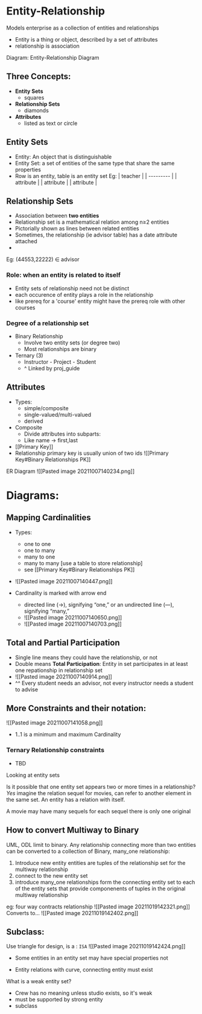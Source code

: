 # Entity-Relationship

Models enterprise as a collection of entities and relationships
* Entity is a thing or object, described by a set of attributes
* relationship is association

Diagram: Entity-Relationship Diagram


## Three Concepts:
* **Entity Sets**
	* squares
* **Relationship Sets**
	* diamonds
* **Attributes**
	* listed as text or circle

## Entity Sets
* Entity: An object that is distinguishable
* Entity Set: a set of entities of the same type that share the same properties
* Row is an entity, table is an entity set
Eg:
| teacher   |
| --------- |
| attribute |
| attribute |
| attribute | 	

## Relationship Sets
* Association between **two entities**
* Relationship set is a mathematical relation among n$\geq$2 entities
* Pictorially shown as lines between related entities
* Sometimes, the relationship (ie advisor table) has a date attribute attached
* 
Eg:
(44553,22222) $\in$ advisor

### Role: when an entity is related to itself
* Entity sets of relationship need not be distinct
* each occurence of entity plays a role in the relationship
* like prereq for a 'course' entity might have the prereq role with other courses

### Degree of a relationship set
* Binary Relationship
	* Involve two entity sets (or degree two)
	* Most relationships are binary
* Ternary (3)
	* Instructor - Project - Student 
	* ^ Linked by proj_guide

## Attributes
* Types:
	* simple/composite
	* single-valued/multi-valued
	* derived 
* Composite
	* Divide attributes into subparts:
	* Like name -> first,last
* [[Primary Key]]
* Relationship primary key is usually union of two ids
![[Primary Key#Binary Relationships PK]]




ER Diagram
![[Pasted image 20211007140234.png]]

# Diagrams:
## Mapping Cardinalities
* Types:
	* one to one 
	* one to many
	* many to one
	* many to many [use a table to store relationship]
	* see [[Primary Key#Binary Relationships PK]]
* ![[Pasted image 20211007140447.png]]

* Cardinality is marked with arrow end
	* directed line (→), signifying “one,” or an undirected line (—), signifying “many,”
	* ![[Pasted image 20211007140650.png]]
	* ![[Pasted image 20211007140703.png]]

###
## Total and Partial Participation
* Single line means they could have the relationship, or not
* Double means **Total Participation**: Entity in set participates in at least one repationship in relationship set
* ![[Pasted image 20211007140914.png]]
* ^^ Every student needs an advisor, not every instructor needs a student to advise

## More Constraints and their notation:
![[Pasted image 20211007141058.png]]
* 1..1 is a minimum and maximum Cardinality

### Ternary Relationship constraints
* TBD



Looking at entity sets

Is it possible that one entity set appears two or more times in a relationship? *Yes*
imagine the relation sequel for movies, can refer to another element in the same set. An entity has a relation with itself.

A movie may have many sequels for each sequel there is only one original




## How to convert Multiway to Binary
UML, ODL limit to binary.
Any relationship connecting more than two entities can be converted to a collection of Binary, many_one relationship:
1. Introduce new entity
	entities are tuples of the relationship set for the multiway relationship
2. connect to the new entity set
3. introduce many_one relationships form 
	the connecting entity set to each of the entity sets that provide componenents of tuples in the original multiway relationship
	
eg: four way contracts relationship
![[Pasted image 20211019142321.png]]
Converts to...
![[Pasted image 20211019142402.png]]



## Subclass:
Use triangle for design, is a : `ISA`
![[Pasted image 20211019142424.png]]
* Some entities in an entity set may have special properties not





* Entity relations with curve, connecting entity must exist

What is a weak entity set?
* Crew has no meaning unless studio exists, so it's weak
* must be supported by strong entity
* subclass 



